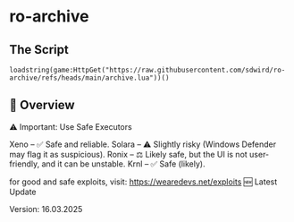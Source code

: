 # ro-archive

## The Script

```
loadstring(game:HttpGet("https://raw.githubusercontent.com/sdwird/ro-archive/refs/heads/main/archive.lua"))()
```
## 📜 Overview
⚠️ Important: Use Safe Executors

Xeno – ✅ Safe and reliable.
Solara – ⚠️ Slightly risky (Windows Defender may flag it as suspicious).
Ronix – ⚖️ Likely safe, but the UI is not user-friendly, and it can be unstable.
Krnl – ✅ Safe (likely).

for good and safe exploits, visit: https://wearedevs.net/exploits
🆕 Latest Update

Version: 16.03.2025
